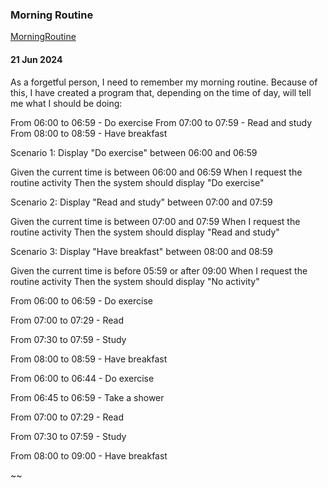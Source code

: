 ### Morning Routine                                                                           
[MorningRoutine](https://www.codurance.com/katas/morning-routine-kata)

#### 21 Jun 2024
As a forgetful person, I need to remember my morning routine. Because of this, I have created a program that, depending on the time of day, will tell me what I should be doing:

From 06:00 to 06:59 - Do exercise
From 07:00 to 07:59 - Read and study
From 08:00 to 08:59 - Have breakfast

Scenario 1: Display "Do exercise" between 06:00 and 06:59

Given the current time is between 06:00 and 06:59
When I request the routine activity
Then the system should display "Do exercise"

Scenario 2: Display "Read and study" between 07:00 and 07:59

Given the current time is between 07:00 and 07:59
When I request the routine activity
Then the system should display "Read and study"

Scenario 3: Display "Have breakfast" between 08:00 and 08:59

Given the current time is before 05:59 or after 09:00
When I request the routine activity
Then the system should display "No activity"

From 06:00 to 06:59 - Do exercise

From 07:00 to 07:29 - Read

From 07:30 to 07:59 - Study

From 08:00 to 08:59 - Have breakfast

From 06:00 to 06:44 - Do exercise

From 06:45 to 06:59 - Take a shower

From 07:00 to 07:29 - Read

From 07:30 to 07:59 - Study

From 08:00 to 09:00 - Have breakfast


~~